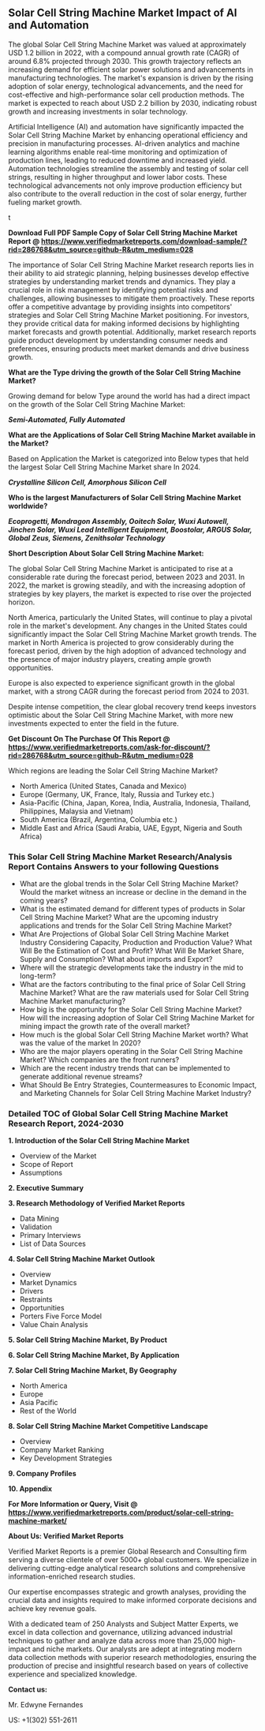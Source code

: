 <h2>Solar Cell String Machine Market Impact of AI and Automation</h2><p>The global Solar Cell String Machine Market was valued at approximately USD 1.2 billion in 2022, with a compound annual growth rate (CAGR) of around 6.8% projected through 2030. This growth trajectory reflects an increasing demand for efficient solar power solutions and advancements in manufacturing technologies. The market's expansion is driven by the rising adoption of solar energy, technological advancements, and the need for cost-effective and high-performance solar cell production methods. The market is expected to reach about USD 2.2 billion by 2030, indicating robust growth and increasing investments in solar technology.</p><p>Artificial Intelligence (AI) and automation have significantly impacted the Solar Cell String Machine Market by enhancing operational efficiency and precision in manufacturing processes. AI-driven analytics and machine learning algorithms enable real-time monitoring and optimization of production lines, leading to reduced downtime and increased yield. Automation technologies streamline the assembly and testing of solar cell strings, resulting in higher throughput and lower labor costs. These technological advancements not only improve production efficiency but also contribute to the overall reduction in the cost of solar energy, further fueling market growth.</p>t</p><p id="" class=""><strong>Download Full PDF Sample Copy of Solar Cell String Machine Market Report @ <a href="https://www.verifiedmarketreports.com/download-sample/?rid=286768&utm_source=github-R&utm_medium=028" target="_blank">https://www.verifiedmarketreports.com/download-sample/?rid=286768&utm_source=github-R&utm_medium=028</a></strong></p><p>The importance of&nbsp;Solar Cell String Machine Market research reports lies in their ability to aid strategic planning, helping businesses develop effective strategies by understanding market trends and dynamics. They play a crucial role in risk management by identifying potential risks and challenges, allowing businesses to mitigate them proactively. These reports offer a competitive advantage by providing insights into competitors' strategies and Solar Cell String Machine Market positioning. For investors, they provide critical data for making informed decisions by highlighting market forecasts and growth potential. Additionally, market research reports guide product development by understanding consumer needs and preferences, ensuring products meet market demands and drive business growth.</p><p><strong>What are the&nbsp;Type driving the growth of the Solar Cell String Machine Market?</strong></p><p id="" class="">Growing demand for below Type around the world has had a direct impact on the growth of the Solar Cell String Machine Market:</p><em><strong>Semi-Automated, Fully Automated</strong></em></p><strong>What are the&nbsp;Applications&nbsp;of Solar Cell String Machine Market available in the Market?</strong></p><p id="" class="">Based on Application the Market is categorized into Below types that held the largest Solar Cell String Machine Market share In 2024.</p><em><strong>Crystalline Silicon Cell, Amorphous Silicon Cell</strong></em></p><strong>Who is the largest Manufacturers of Solar Cell String Machine Market worldwide?</strong></p><p><em><strong>Ecoprogetti, Mondragon Assembly, Ooitech Solar, Wuxi Autowell, Jinchen Solar, Wuxi Lead Intelligent Equipment, Boostolar, ARGUS Solar, Global Zeus, Siemens, Zenithsolar Technology</strong></em></p><p id="" class=""><strong>Short Description About Solar Cell String Machine Market:</strong></p><p>The global Solar Cell String Machine Market is anticipated to rise at a considerable rate during the forecast period, between 2023 and 2031. In 2022, the market is growing steadily, and with the increasing adoption of strategies by key players, the market is expected to rise over the projected horizon.</p><p>North America, particularly the United States, will continue to play a pivotal role in the market's development. Any changes in the United States could significantly impact the Solar Cell String Machine Market growth trends. The market in North America is projected to grow considerably during the forecast period, driven by the high adoption of advanced technology and the presence of major industry players, creating ample growth opportunities.</p><p>Europe is also expected to experience significant growth in the global market, with a strong CAGR during the forecast period from 2024 to 2031.</p><p>Despite intense competition, the clear global recovery trend keeps investors optimistic about the Solar Cell String Machine Market, with more new investments expected to enter the field in the future.</p><p id="" class=""><strong>Get Discount On The Purchase Of This Report @ <a href="https://www.verifiedmarketreports.com/ask-for-discount/?rid=286768&utm_source=github-R&utm_medium=028" target="_blank">https://www.verifiedmarketreports.com/ask-for-discount/?rid=286768&utm_source=github-R&utm_medium=028</a></strong></p>Which regions are leading the Solar Cell String Machine Market?</p><ul><li>North America (United States, Canada and Mexico)</li><li>Europe (Germany, UK, France, Italy, Russia and Turkey etc.)</li><li>Asia-Pacific (China, Japan, Korea, India, Australia, Indonesia, Thailand, Philippines, Malaysia and Vietnam)</li><li>South America (Brazil, Argentina, Columbia etc.)</li><li>Middle East and Africa (Saudi Arabia, UAE, Egypt, Nigeria and South Africa)</li></ul><h3 id="" class="">This Solar Cell String Machine Market Research/Analysis Report Contains Answers to your following Questions</h3><ul><li>What are the global trends in the Solar Cell String Machine Market? Would the market witness an increase or decline in the demand in the coming years?</li><li>What is the estimated demand for different types of products in Solar Cell String Machine Market? What are the upcoming industry applications and trends for the Solar Cell String Machine Market?</li><li>What Are Projections of Global Solar Cell String Machine Market Industry Considering Capacity, Production and Production Value? What Will Be the Estimation of Cost and Profit? What Will Be Market Share, Supply and Consumption? What about imports and Export?</li><li>Where will the strategic developments take the industry in the mid to long-term?</li><li>What are the factors contributing to the final price of Solar Cell String Machine Market? What are the raw materials used for Solar Cell String Machine Market manufacturing?</li><li>How big is the opportunity for the Solar Cell String Machine Market? How will the increasing adoption of Solar Cell String Machine Market for mining impact the growth rate of the overall market?</li><li>How much is the global Solar Cell String Machine Market worth? What was the value of the market In 2020?</li><li>Who are the major players operating in the Solar Cell String Machine Market? Which companies are the front runners?</li><li>Which are the recent industry trends that can be implemented to generate additional revenue streams?</li><li>What Should Be Entry Strategies, Countermeasures to Economic Impact, and Marketing Channels for Solar Cell String Machine Market Industry?</li></ul><h3 id="" class="">Detailed TOC of Global Solar Cell String Machine Market Research Report, 2024-2030</h3><p id="" class=""><strong>1. Introduction of the Solar Cell String Machine Market</strong></p><ul><li>Overview of the Market</li><li>Scope of Report</li><li>Assumptions</li></ul><p id="" class=""><strong>2. Executive Summary</strong></p><p id="" class=""><strong>3. Research Methodology of Verified Market Reports</strong></p><ul><li>Data Mining</li><li>Validation</li><li>Primary Interviews</li><li>List of Data Sources</li></ul><p id="" class=""><strong>4. Solar Cell String Machine Market Outlook</strong></p><ul><li>Overview</li><li>Market Dynamics</li><li>Drivers</li><li>Restraints</li><li>Opportunities</li><li>Porters Five Force Model</li><li>Value Chain Analysis</li></ul><p id="" class=""><strong>5. Solar Cell String Machine Market, By Product</strong></p><p id="" class=""><strong>6. Solar Cell String Machine Market, By Application</strong></p><p id="" class=""><strong>7. Solar Cell String Machine Market, By Geography</strong></p><ul><li>North America</li><li>Europe</li><li>Asia Pacific</li><li>Rest of the World</li></ul><p id="" class=""><strong>8. Solar Cell String Machine Market Competitive Landscape</strong></p><ul><li>Overview</li><li>Company Market Ranking</li><li>Key Development Strategies</li></ul><p id="" class=""><strong>9. Company Profiles</strong></p><p id="" class=""><strong>10. Appendix</strong></p><p id="" class=""><strong>For More Information or Query, Visit @ <a href="https://www.verifiedmarketreports.com/product/solar-cell-string-machine-market/" target="_blank">https://www.verifiedmarketreports.com/product/solar-cell-string-machine-market/</a></strong></p><p id="" class=""><strong>About Us: Verified Market Reports</strong></p><p id="" class="">Verified Market Reports is a premier Global Research and Consulting firm serving a diverse clientele of over 5000+ global customers. We specialize in delivering cutting-edge analytical research solutions and comprehensive information-enriched research studies.</p><p id="" class="">Our expertise encompasses strategic and growth analyses, providing the crucial data and insights required to make informed corporate decisions and achieve key revenue goals.</p><p id="" class="">With a dedicated team of 250 Analysts and Subject Matter Experts, we excel in data collection and governance, utilizing advanced industrial techniques to gather and analyze data across more than 25,000 high-impact and niche markets. Our analysts are adept at integrating modern data collection methods with superior research methodologies, ensuring the production of precise and insightful research based on years of collective experience and specialized knowledge.</p><p id="" class=""><strong>Contact us:</strong></p><p id="" class="">Mr. Edwyne Fernandes</p><p id="" class="">US: +1(302) 551-2611</p>